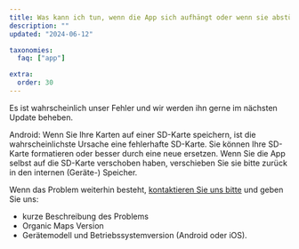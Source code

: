 ```yaml
---
title: Was kann ich tun, wenn die App sich aufhängt oder wenn sie abstürzt?
description: ""
updated: "2024-06-12"

taxonomies:
  faq: ["app"]

extra:
  order: 30
---
```


Es ist wahrscheinlich unser Fehler und wir werden ihn gerne im nächsten Update beheben.

Android: Wenn Sie Ihre Karten auf einer SD-Karte speichern, ist die wahrscheinlichste Ursache eine fehlerhafte SD-Karte. Sie können Ihre SD-Karte formatieren oder besser durch eine neue ersetzen. Wenn Sie die App selbst auf die SD-Karte verschoben haben, verschieben Sie sie bitte zurück in den internen (Geräte-) Speicher.

Wenn das Problem weiterhin besteht, [kontaktieren Sie uns bitte](mailto:support@organicmaps.app) und geben Sie uns:

* kurze Beschreibung des Problems
* Organic Maps Version
* Gerätemodell und Betriebssystemversion (Android oder iOS).
